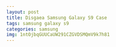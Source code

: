 ```yaml
---
layout: post
title: Disgaea Samsung Galaxy S9 Case
tags: samsung galaxy s9
categories: samsung
img: 1ntOjbqGUUCaUW291CZGVDSMQmV9k7h81
---
```

